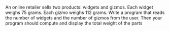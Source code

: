 An online retailer sells two products: widgets and gizmos. Each widget weighs 75
grams. Each gizmo weighs 112 grams. Write a program that reads the number of
widgets and the number of gizmos from the user. Then your program should compute
and display the total weight of the parts